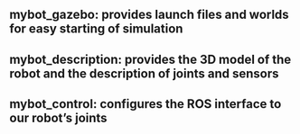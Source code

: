 ## mybot_gazebo: provides launch files and worlds for easy starting of simulation 
## mybot_description: provides the 3D model of the robot and the description of joints and sensors
##	mybot_control: configures the ROS interface to our robot’s joints 
